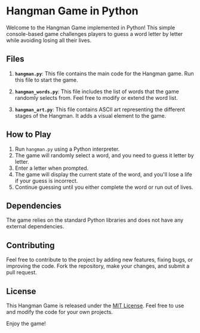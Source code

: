 # Hangman Game in Python

Welcome to the Hangman Game implemented in Python! This simple console-based game challenges players to guess a word letter by letter while avoiding losing all their lives.

## Files

1. **`hangman.py`**: This file contains the main code for the Hangman game. Run this file to start the game.

2. **`hangman_words.py`**: This file includes the list of words that the game randomly selects from. Feel free to modify or extend the word list.

3. **`hangman_art.py`**: This file contains ASCII art representing the different stages of the Hangman. It adds a visual element to the game.

## How to Play

1. Run `hangman.py` using a Python interpreter.
2. The game will randomly select a word, and you need to guess it letter by letter.
3. Enter a letter when prompted.
4. The game will display the current state of the word, and you'll lose a life if your guess is incorrect.
5. Continue guessing until you either complete the word or run out of lives.

## Dependencies

The game relies on the standard Python libraries and does not have any external dependencies.

## Contributing

Feel free to contribute to the project by adding new features, fixing bugs, or improving the code. Fork the repository, make your changes, and submit a pull request.

## License

This Hangman Game is released under the [MIT License](LICENSE). Feel free to use and modify the code for your own projects.

Enjoy the game!
